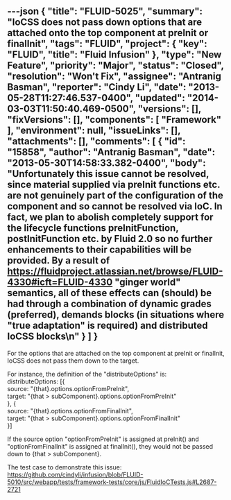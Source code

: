 ---json
{
  "title": "FLUID-5025",
  "summary": "IoCSS does not pass down options that are attached onto the top component at preInit or finalInit",
  "tags": "FLUID",
  "project": {
    "key": "FLUID",
    "title": "Fluid Infusion"
  },
  "type": "New Feature",
  "priority": "Major",
  "status": "Closed",
  "resolution": "Won't Fix",
  "assignee": "Antranig Basman",
  "reporter": "Cindy Li",
  "date": "2013-05-28T11:27:46.537-0400",
  "updated": "2014-03-03T11:50:40.469-0500",
  "versions": [],
  "fixVersions": [],
  "components": [
    "Framework"
  ],
  "environment": null,
  "issueLinks": [],
  "attachments": [],
  "comments": [
    {
      "id": "15858",
      "author": "Antranig Basman",
      "date": "2013-05-30T14:58:33.382-0400",
      "body": "Unfortunately this issue cannot be resolved, since material supplied via preInit functions etc. are not genuinely part of the configuration of the component and so cannot be resolved via IoC. In fact, we plan to abolish completely support for the lifecycle functions preInitFunction, postInitFunction etc. by Fluid 2.0 so no further enhancements to their capabilities will be provided. By a result of <https://fluidproject.atlassian.net/browse/FLUID-4330#icft=FLUID-4330> \"ginger world\" semantics, all of these effects can (should) be had through a combination of dynamic grades (preferred), demands blocks (in situations where \"true adaptation\" is required) and distributed IoCSS blocks\n"
    }
  ]
}
---
For the options that are attached on the top component at preInit or finalInit, IoCSS does not pass them down to the target.

For instance, the definition of the "distributeOptions" is:\
distributeOptions: \[{\
source: "{that}.options.optionFromPreInit",\
target: "{that > subComponent}.options.optionFromPreInit"\
}, {\
source: "{that}.options.optionFromFinalInit",\
target: "{that > subComponent}.options.optionFromFinalInit"\
}]

If the source option "optionFromPreInit" is assigned at preInit() and "optionFromFinalInit" is assigned at finalInit(), they would not be passed down to {that > subComponent}.

The test case to demonstrate this issue: <https://github.com/cindyli/infusion/blob/FLUID-5010/src/webapp/tests/framework-tests/core/js/FluidIoCTests.js#L2687-2721>

        